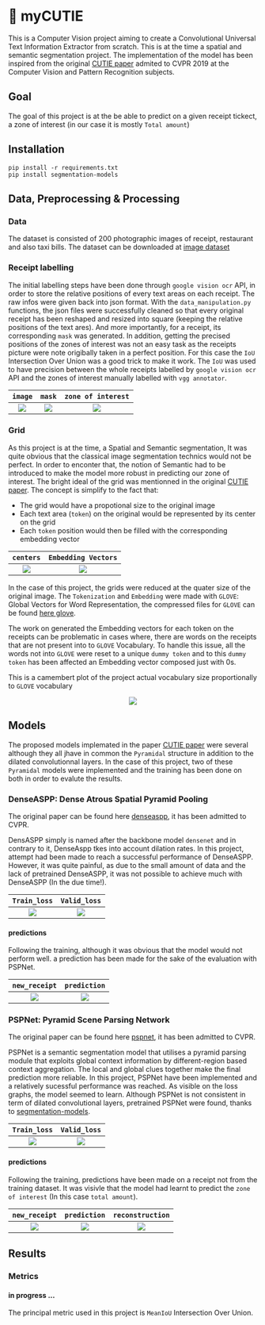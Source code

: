 # :space_invader: myCUTIE
This is a Computer Vision project aiming to create a Convolutional Universal Text Information Extractor from scratch. This is at the time a spatial and semantic segmentation project. The implementation of the model has been inspired from the original  [CUTIE paper](https://arxiv.org/abs/1903.12363v4) admited to CVPR 2019 at the Computer Vision and Pattern Recognition subjects.

## Goal  

The goal of this project is at the be able to predict on a given receipt tickect, a zone of interest (in our case it is mostly `Total amount`)

## Installation 
 
```
pip install -r requirements.txt
pip install segmentation-models
```

## Data, Preprocessing & Processing

### Data

The dataset is consisted of 200 photographic images of receipt, restaurant and also taxi bills. The dataset can be downloaded at [image dataset](https://expressexpense.com/blog/free-receipt-images-ocr-machine-learning-dataset/)

### Receipt labelling

The initial labelling steps have been done through `google vision ocr` API, in order to store the relative positions of every text areas on each receipt. The raw infos were given back into json format.
With the `data_manipulation.py` functions, the json files were successfully cleaned so that every original receipt has been reshaped and resized into square (keeping the relative positions of the text ares). And more importantly, for a receipt, its corresponding `mask` was generated.
In addition, getting the precised positions of the zones of interest was not an easy task as the receipts picture were note origibally taken in a perfect position. For this case the `IoU` Intersection Over Union was a good trick to make it work. The `IoU` was used to have precision between the whole receipts labelled by `google vision ocr` API and the zones of interest manually labelled with `vgg annotator`.



  
  `image`             |  `mask`             |  `zone of interest`
:-------------------------:|:-------------------------:|:-------------------------:
![](https://github.com/IsmaelMekene/meteor-CUTIE/blob/main/data/1087img.png)  |  ![](https://github.com/IsmaelMekene/meteor-CUTIE/blob/main/data/1087mask.png)  |  ![](https://github.com/IsmaelMekene/meteor-CUTIE/blob/main/data/over1087.png)


### Grid

As this project is at the time, a Spatial and Semantic segmentation, It was quite obvious that the classical image segmentation technics would not be perfect. In order to enconter that, the notion of Semantic had to be introduced to make the model more robust in predicting our zone of interest.
The bright ideal of the grid was mentionned in the original  [CUTIE paper](https://arxiv.org/abs/1903.12363v4). The concept is simplify to the fact that:
- The grid would have a propotional size to the original image
- Each text area (`token`) on the original would be represented by its center on the grid
- Each `token` position would then be filled with the corresponding embedding vector


`centers`             |  `Embedding Vectors`
:-------------------------:|:-------------------------:
![](https://github.com/IsmaelMekene/meteor-CUTIE/blob/main/data/centergrid.png)  |  ![](https://github.com/IsmaelMekene/meteor-CUTIE/blob/main/data/1037csv.png)

In the case of this project, the grids were reduced at the quater size of the original image. The `Tokenization` and `Embedding` were made with `GLOVE`: Global Vectors for Word Representation, the compressed files for `GLOVE` can be found [here glove](https://nlp.stanford.edu/projects/glove/).

The work on generated the Embedding vectors for each token on the receipts can be problematic in cases where, there are words on the receipts that are not present into to `GLOVE` Vocabulary. To handle this issue, all the words not into `GLOVE` were reset to a unique `dummy token` and to this `dummy token` has been affected an Embedding vector composed just with 0s.

This is a camembert plot of the project actual vocabulary size proportionally to `GLOVE` vocabulary

<p align="center">
  <img src="https://github.com/IsmaelMekene/meteor-CUTIE/blob/main/data/ratio.png">
</p>


## Models

The proposed models implemated in the paper [CUTIE paper](https://arxiv.org/abs/1903.12363v4) were several although they all jhave in common the `Pyramidal` structure in addition to the dilated convolutionnal layers.
In the case of this project, two of these `Pyramidal` models were implemented and the training has been done on both in order to evalute the results.

### DenseASPP: Dense Atrous Spatial Pyramid Pooling

The original paper can be found here [denseaspp](https://openaccess.thecvf.com/content_cvpr_2018/papers/Yang_DenseASPP_for_Semantic_CVPR_2018_paper.pdf), it has been admitted to CVPR.

DensASPP simply is named after the backbone model `densenet` and in contrary to it, DenseAspp tkes into account dilation rates.
In this project, attempt had been made to reach a successful performance of DenseASPP. However, it was quite painful, as due to the small amount of data and the lack of pretrained DenseASPP, it was not possible to achieve much with DenseASPP (In the due time!).


`Train_loss`             |  `Valid_loss`
:-------------------------:|:-------------------------:
![](https://github.com/IsmaelMekene/meteor-CUTIE/blob/main/data/training_loss_densaspp.svg)  |  ![](https://github.com/IsmaelMekene/meteor-CUTIE/blob/main/data/validation_loss_denseaspp.svg)
 
#### predictions

Following the training, although it was obvious that the model would not perform well. a prediction has been made for the sake of the evaluation with PSPNet.

`new_receipt`             |  `prediction`
:-------------------------:|:-------------------------:
![](https://github.com/IsmaelMekene/meteor-CUTIE/blob/main/data/1096raw.png)  |  ![](https://github.com/IsmaelMekene/meteor-CUTIE/blob/main/data/lolpred.png)



### PSPNet: Pyramid Scene Parsing Network

The original paper can be found here [pspnet](https://arxiv.org/pdf/1612.01105.pdf), it has been admitted to CVPR.

PSPNet is a semantic segmentation model that utilises a pyramid parsing module that exploits global context information by different-region based context aggregation. The local and global clues together make the final prediction more reliable. In this project, PSPNet have been implemented and a relatively sucessful performance was reached. As visible on the loss graphs, the model seemed to learn. Although PSPNet is not consistent in term of dilated convolutional layers, pretrained PSPNet were found, thanks to [segmentation-models](https://github.com/qubvel/segmentation_models/).

`Train_loss`             |  `Valid_loss`
:-------------------------:|:-------------------------:
![](https://github.com/IsmaelMekene/meteor-CUTIE/blob/main/data/training_loss_pspnet.svg)  |  ![](https://github.com/IsmaelMekene/meteor-CUTIE/blob/main/data/validation_loss_pspnet.svg)

#### predictions

Following the training, predictions have been made on a receipt not from the training dataset. It was visivle that the model had learnt to predict the `zone of interest` (In this case `total amount`).

  `new_receipt`             |  `prediction`             |  `reconstruction`
:-------------------------:|:-------------------------:|:-------------------------:
![](https://github.com/IsmaelMekene/meteor-CUTIE/blob/main/data/1096raw.png)  |  ![](https://github.com/IsmaelMekene/meteor-CUTIE/blob/main/data/1096pred.png)  |  ![](https://github.com/IsmaelMekene/meteor-CUTIE/blob/main/data/1096over.png)

## Results

### Metrics

#### in progress ...

The principal metric used in this project is `MeanIoU` Intersection Over Union.
